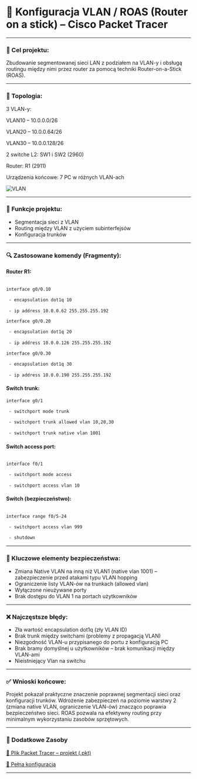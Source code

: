# 🧪 Konfiguracja VLAN / ROAS (Router on a stick) – Cisco Packet Tracer

---

### 🔧 Cel projektu:
Zbudowanie segmentowanej sieci LAN z podziałem na VLAN-y i obsługą routingu między nimi przez router za pomocą techniki Router-on-a-Stick (ROAS).

---

### 📌 Topologia:
3 VLAN-y:

VLAN10 – 10.0.0.0/26

VLAN20 – 10.0.0.64/26 

VLAN30 – 10.0.0.128/26 

2 switche L2: SW1 i SW2 (2960)

Router: R1 (2911)

Urządzenia końcowe: 7 PC w różnych VLAN-ach

![VLAN](https://github.com/user-attachments/assets/51fa8896-f8b5-4019-8cf0-1d4b04d43eb0)


---

### 📡 Funkcje projektu:
 - Segmentacja sieci z VLAN
 - Routing między VLAN z użyciem subinterfejsów
 - Konfiguracja trunków

--- 

### 🔍 Zastosowane komendy (Fragmenty):
#### Router R1:
```bash

interface g0/0.10

 - encapsulation dot1q 10
 
 - ip address 10.0.0.62 255.255.255.192

interface g0/0.20

 - encapsulation dot1q 20
 
 - ip address 10.0.0.126 255.255.255.192

interface g0/0.30

 - encapsulation dot1q 30
 
 - ip address 10.0.0.190 255.255.255.192

```
#### Switch trunk:

```bash
interface g0/1

 - switchport mode trunk
 
 - switchport trunk allowed vlan 10,20,30
 
 - switchport trunk native vlan 1001

```
#### Switch access port:
```bash

interface f0/1

 - switchport mode access
 
 - switchport access vlan 10

```
#### Switch (bezpieczeństwo):
```bash

interface range f0/5-24 

 - switchport access vlan 999 
 
 - shutdown 

```





---

### 🔐 Kluczowe elementy bezpieczeństwa:
 - Zmiana Native VLAN na inną niż VLAN1 (native vlan 1001) – zabezpieczenie przed atakami typu VLAN 
 hopping
 - Ograniczenie listy VLAN-ów na trunkach (allowed vlan)
 - Wyłączone nieużywane porty
 - Brak dostępu do VLAN 1 na portach użytkowników

---

### ❌ Najczęstsze błędy:
 - Zła wartość encapsulation dot1q (zły VLAN ID)
 - Brak trunk między switchami (problemy z propagacją VLAN)
 - Niezgodność VLAN-u przypisanego do portu z konfiguracją PC
 - Brak bramy domyślnej u użytkowników – brak komunikacji między VLAN-ami
 - Nieistniejący Vlan na switchu

--- 
### ✅ Wnioski końcowe:

 Projekt pokazał praktyczne znaczenie poprawnej segmentacji sieci oraz konfiguracji trunków. Wdrożenie zabezpieczeń na poziomie warstwy 2 (zmiana native VLAN, ograniczenie VLAN-ów) znacząco poprawia bezpieczeństwo sieci. ROAS pozwala na efektywny routing przy minimalnym wykorzystaniu zasobów sprzętowych.
 
---

### 📎 Dodatkowe Zasoby

 [💾 Plik Packet Tracer – projekt (.pkt)](./VLAN_ROAS.pkt)
 
 [📄 Pełna konfiguracja](./komendy.md)

 ---
